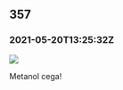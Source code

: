   

357
---

### 2021-05-20T13:25:32Z

![](https://bebiodicionario-com.s3.amazonaws.com/media/posts/202105/188671822_488933512158300_7657850786286120565_n_17890575686149209.jpg)

Metanol cega!

